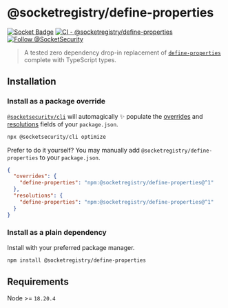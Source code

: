 # @socketregistry/define-properties

[![Socket Badge](https://socket.dev/api/badge/npm/package/@socketregistry/define-properties)](https://socket.dev/npm/package/@socketregistry/define-properties)
[![CI - @socketregistry/define-properties](https://github.com/SocketDev/socket-registry-js/actions/workflows/test.yml/badge.svg)](https://github.com/SocketDev/socket-registry-js/actions/workflows/test.yml)
[![Follow @SocketSecurity](https://img.shields.io/twitter/follow/SocketSecurity?style=social)](https://twitter.com/SocketSecurity)

> A tested zero dependency drop-in replacement of
> [`define-properties`](https://www.npmjs.com/package/define-properties)
> complete with TypeScript types.

## Installation

### Install as a package override

[`@socketsecurity/cli`](https://www.npmjs.com/package/@socketsecurity/cli) will
automagically :sparkles: populate the
[overrides](https://docs.npmjs.com/cli/v9/configuring-npm/package-json#overrides)
and [resolutions](https://yarnpkg.com/configuration/manifest#resolutions) fields
of your `package.json`.

```sh
npx @socketsecurity/cli optimize
```

Prefer to do it yourself? You may manually add
`@socketregistry/define-properties` to your `package.json`.

```json
{
  "overrides": {
    "define-properties": "npm:@socketregistry/define-properties@^1"
  },
  "resolutions": {
    "define-properties": "npm:@socketregistry/define-properties@^1"
  }
}
```

### Install as a plain dependency

Install with your preferred package manager.

```sh
npm install @socketregistry/define-properties
```

## Requirements

Node >= `18.20.4`
